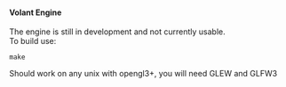 #### Volant Engine

The engine is still in development and not currently usable.<br>
To build use:
```
make
```
Should work on any unix with opengl3+, you will need GLEW and GLFW3<br>
